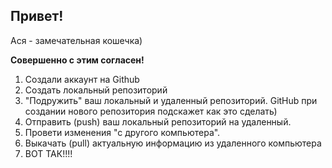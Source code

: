 ## Привет!

Ася - замечательная кошечка)

**Совершенно с этим согласен!**

1. Создали аккаунт на Github
2. Создать локальный репозиторий
3. "Подружить" ваш локальный и удаленный репозиторий. GitHub при создании нового репозитория подскажет как это сделать)
4. Отправить (push) ваш локальный репозиторий на удаленный.
5. Провети изменения "с другого компьютера".
6. Выкачать (pull) актуальную информацию из удаленного компьютера
7. ВОТ ТАК!!!!
